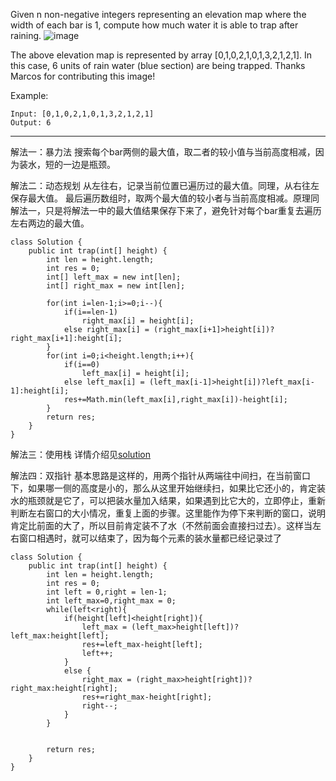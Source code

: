 Given n non-negative integers representing an elevation map where the width of each bar is 1, compute how much water it is able to trap after raining.
![image](http://www.leetcode.com/static/images/problemset/rainwatertrap.png)

The above elevation map is represented by array [0,1,0,2,1,0,1,3,2,1,2,1]. In this case, 6 units of rain water (blue section) are being trapped. Thanks Marcos for contributing this image!

Example:


```
Input: [0,1,0,2,1,0,1,3,2,1,2,1]
Output: 6
```

---

解法一：暴力法 搜索每个bar两侧的最大值，取二者的较小值与当前高度相减，因为装水，短的一边是瓶颈。

解法二：动态规划 从左往右，记录当前位置已遍历过的最大值。同理，从右往左保存最大值。 最后遍历数组时，取两个最大值的较小者与当前高度相减。原理同解法一，只是将解法一中的最大值结果保存下来了，避免针对每个bar重复去遍历左右两边的最大值。


```
class Solution {
    public int trap(int[] height) {
        int len = height.length;
        int res = 0;
        int[] left_max = new int[len];
        int[] right_max = new int[len];

        for(int i=len-1;i>=0;i--){
            if(i==len-1)
                right_max[i] = height[i];
            else right_max[i] = (right_max[i+1]>height[i])?right_max[i+1]:height[i];
        }   
        for(int i=0;i<height.length;i++){
            if(i==0)
                left_max[i] = height[i];
            else left_max[i] = (left_max[i-1]>height[i])?left_max[i-1]:height[i];
            res+=Math.min(left_max[i],right_max[i])-height[i];
        }
        return res;
    }
}
```

解法三：使用栈 详情介绍见[solution](https://leetcode.com/problems/trapping-rain-water/solution/)

解法四：双指针 基本思路是这样的，用两个指针从两端往中间扫，在当前窗口下，如果哪一侧的高度是小的，那么从这里开始继续扫，如果比它还小的，肯定装水的瓶颈就是它了，可以把装水量加入结果，如果遇到比它大的，立即停止，重新判断左右窗口的大小情况，重复上面的步骤。这里能作为停下来判断的窗口，说明肯定比前面的大了，所以目前肯定装不了水（不然前面会直接扫过去）。这样当左右窗口相遇时，就可以结束了，因为每个元素的装水量都已经记录过了


```
class Solution {
    public int trap(int[] height) {
        int len = height.length;
        int res = 0;
        int left = 0,right = len-1;    
        int left_max=0,right_max = 0;
        while(left<right){
            if(height[left]<height[right]){
                left_max = (left_max>height[left])?left_max:height[left];
                res+=left_max-height[left];
                left++;
            }
            else {
                right_max = (right_max>height[right])?right_max:height[right];
                res+=right_max-height[right];
                right--;
            }
        }


        return res;
    }
}
```
